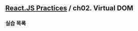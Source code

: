 ## [React.JS Practices](https://github.com/kickscar-javascript/react-practices) / ch02. Virtual DOM

### 실습 목록